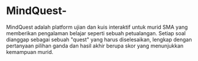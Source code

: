 # MindQuest-
MindQuest adalah platform ujian dan kuis interaktif untuk murid SMA yang memberikan pengalaman belajar seperti sebuah petualangan. Setiap soal dianggap sebagai sebuah "quest" yang harus diselesaikan, lengkap dengan pertanyaan pilihan ganda dan hasil akhir berupa skor yang menunjukkan kemampuan murid.
